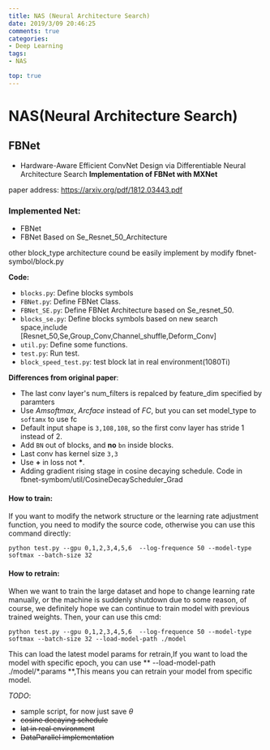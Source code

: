 ```yaml
---
title: NAS (Neural Architecture Search)
date: 2019/3/09 20:46:25
comments: true
categories:
- Deep Learning
tags:
- NAS

top: true
---
```


# NAS(Neural Architecture Search)

## FBNet 
- Hardware-Aware Efficient ConvNet Design via Differentiable Neural Architecture Search
**Implementation of FBNet with MXNet**

paper address: https://arxiv.org/pdf/1812.03443.pdf

### Implemented Net:

- FBNet
- FBNet Based on Se_Resnet_50_Architecture

other block_type architecture cound be easily implement by modify fbnet-symbol/block.py

**Code:**
* `blocks.py`: Define blocks symbols
* `FBNet.py`: Define FBNet Class.
* `FBNet_SE.py`: Define FBNet Architecture  based on Se_resnet_50.
* `blocks_se.py`: Define blocks symbols based on new search space,include [Resnet_50,Se,Group_Conv,Channel_shuffle,Deform_Conv]
* `util.py`: Define some functions.
* `test.py`: Run test.
* `block_speed_test.py`: test block lat in real environment(1080Ti)


**Differences from original paper**: 
  * The last conv layer's num_filters is repalced by feature_dim specified by paramters
  * Use *Amsoftmax*, *Arcface* instead of *FC*, but you can set model_type to `softamx` to use fc
  * Default input shape is `3,108,108`, so the first conv layer has stride 1 instead of 2.
  * Add `BN` out of blocks, and **no** `bn` inside blocks.
  * Last conv has kernel size `3,3`
  * Use **+** in loss not **\***.
  * Adding gradient rising stage in cosine decaying schedule. Code in fbnet-symbom/util/CosineDecayScheduler_Grad


#### How to train:

If you want to modify the network structure or the learning rate adjustment function, you need to modify the source code, 
otherwise you can use this command directly:

```shell
python test.py --gpu 0,1,2,3,4,5,6  --log-frequence 50 --model-type softmax --batch-size 32 
```

#### How to retrain:

When we want to train the large dataset and hope to change learning rate manually, or the machine is suddenly shutdown due to some reason,
of course, we definitely hope we can continue to train model with previous trained weights. Then, your can use this cmd:

```shell
python test.py --gpu 0,1,2,3,4,5,6  --log-frequence 50 --model-type softmax --batch-size 32 --load-model-path ./model
```
This can load the latest model params for retrain,If you want to load the model with specific epoch,
you can use ** --load-model-path ./model/*.params **,This means you can retrain your model from specific model.


*TODO*:
  - sample script, for now just save $\theta$
  - ~~cosine decaying schedule~~
  - ~~lat in real environment~~
  - ~~DataParallel implementation~~